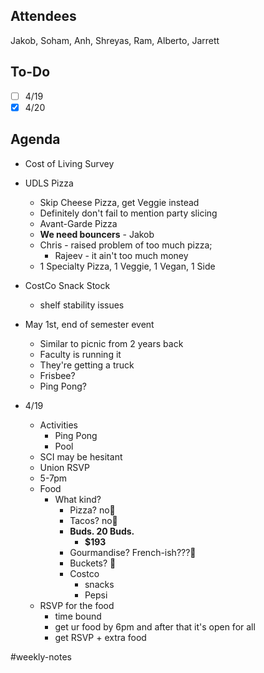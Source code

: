 ## Attendees
Jakob, Soham, Anh, Shreyas, Ram, Alberto, Jarrett

## To-Do
- [ ] 4/19
- [x] 4/20

## Agenda
- Cost of Living Survey
- UDLS Pizza
	- Skip Cheese Pizza, get Veggie instead
	- Definitely don't fail to mention party slicing
	- Avant-Garde Pizza
	- **We need bouncers** - Jakob
	- Chris - raised problem of too much pizza; 
		- Rajeev - it ain't too much money
	- 1 Specialty Pizza, 1 Veggie, 1 Vegan, 1 Side

- CostCo Snack Stock
	- shelf stability issues

- May 1st, end of semester event
	- Similar to picnic from 2 years back
	- Faculty is running it
	- They're getting a truck
	- Frisbee?
	- Ping Pong? 

- 4/19
	- Activities
		- Ping Pong
		- Pool
	- SCI may be hesitant
	- Union RSVP
	- 5-7pm
	- Food
		- What kind?
			- Pizza? no🚫
			- Tacos? no🚫
			- **Buds. 20 Buds.**
				- **$193**
			- Gourmandise? French-ish???🚫
			- Buckets? 🚫
			- Costco
				- snacks
				- Pepsi
	- RSVP for the food
		- time bound
		- get ur food by 6pm and after that it's open for all
		- get RSVP + extra food

#weekly-notes